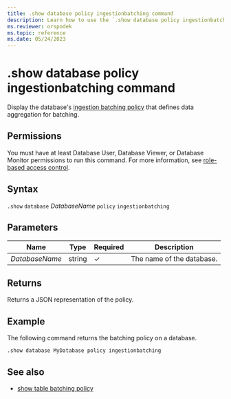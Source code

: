 ```yaml
---
title: .show database policy ingestionbatching command
description: Learn how to use the `.show database policy ingestionbatching` command to show the database's ingestion batching policy.
ms.reviewer: orspodek
ms.topic: reference
ms.date: 05/24/2023
---
```

# .show database policy ingestionbatching command

Display the database's [ingestion batching policy](batchingpolicy.md) that defines data aggregation for batching.

## Permissions

You must have at least Database User, Database Viewer, or Database Monitor permissions to run this command. For more information, see [role-based access control](access-control/role-based-access-control.md).

## Syntax

`.show` `database` *DatabaseName* `policy` `ingestionbatching`

## Parameters

|Name|Type|Required|Description|
|--|--|--|--|
|*DatabaseName*|string|&check;|The name of the database.|

## Returns

Returns a JSON representation of the policy.

## Example

The following command returns the batching policy on a database.

```kusto
.show database MyDatabase policy ingestionbatching
```

## See also

* [show table batching policy](show-table-ingestion-batching-policy.md)
